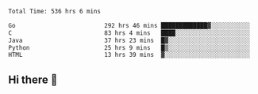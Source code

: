 <!--START_SECTION:waka-->

```txt
Total Time: 536 hrs 6 mins

Go                         292 hrs 46 mins █████████████▓░░░░░░░░░░░   54.53 %
C                          83 hrs 4 mins   ████░░░░░░░░░░░░░░░░░░░░░   15.47 %
Java                       37 hrs 23 mins  █▓░░░░░░░░░░░░░░░░░░░░░░░   06.96 %
Python                     25 hrs 9 mins   █▒░░░░░░░░░░░░░░░░░░░░░░░   04.69 %
HTML                       13 hrs 39 mins  ▓░░░░░░░░░░░░░░░░░░░░░░░░   02.54 %
```

<!--END_SECTION:waka-->

## Hi there 👋

<!--
**prorok210/prorok210** is a ✨ _special_ ✨ repository because its `README.md` (this file) appears on your GitHub profile.

Here are some ideas to get you started:

- 🔭 I’m currently working on ...
- 🌱 I’m currently learning ...
- 👯 I’m looking to collaborate on ...
- 🤔 I’m looking for help with ...
- 💬 Ask me about ...
- 📫 How to reach me: ...
- 😄 Pronouns: ...
- ⚡ Fun fact: ...
-->
